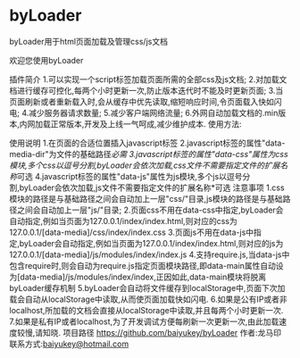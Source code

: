 # byLoader
byLoader用于html页面加载及管理css/js文档

欢迎您使用byLoader

插件简介
1.可以实现一个script标签加载页面所需的全部css及js文档;
2.对加载文档进行缓存可控化,每两个小时更新一次,防止版本迭代时不能及时更新页面;
3.当页面刷新或者重新载入时,会从缓存中优先读取,缩短响应时间,令页面载入快如闪电;
4.减少服务器请求数量;
5.减少客户端网络流量;
6.外网自动加载文档的.min版本,内网加载正常版本,开发及上线一气呵成,减少维护成本.
使用方法:

<script type="text/javascript" data-media-dir="/media/user/" data-css="public/global,public/color,other" data-js="libs/jquery-3.1.0,libs/jquery.byAlert" src="/media/user/js/modules/byLoader.min.js"></script>
使用说明
1.在页面的合适位置插入javascript标签
2.javascript标签的属性"data-media-dir"为文件的基础路径*必需
3.javascript标签的属性"data-css"属性为css模块,多个css以逗号分割,byLoader会依次加载,css文件不需要指定文件的扩展名称*可选
4.javascript标签的属性"data-js"属性为js模块,多个js以逗号分割,byLoader会依次加载,js文件不需要指定文件的扩展名称*可选
注意事项
1.css模块的路径是与基础路径之间会自动加上一层"css/"目录,js模块的路径是与基础路径之间会自动加上一层"js/"目录;
2.页面css不用在data-css中指定,byLoader会自动指定,例如当页面为127.0.0.1/index/index.html,则对应的css为127.0.0.1/[data-media]/css/index/index.css
3.页面js不用在data-js中指定,byLoader会自动指定,例如当页面为127.0.0.1/index/index.html,则对应的js为127.0.0.1/[data-media]/js/modules/index/index.js
4.支持require.js,当data-js中包含require时,则会自动为require.js指定页面模块路径,即data-main属性自动设为[data-media]/js/modules/index/index,正因如此,data-main模块将脱离byLoader缓存机制
5.byLoader会自动将文件缓存到localStorage中,页面下次加载会自动从localStorage中读取,从而使页面加载快如闪电.
6.如果是公有IP或者非localhost,所加载的文档会直接从localStorage中读取,并且每两个小时更新一次.
7.如果是私有IP或者localhost,为了开发调试方便每刷新一次更新一次,由此加载速度较慢,请知晓.
项目路径
https://github.com/baiyukey/byLoader
作者:龙马印
联系方式:baiyukey@hotmail.com
